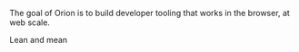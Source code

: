 The goal of Orion is to build developer tooling that works in the browser, at web scale. 

Lean and mean